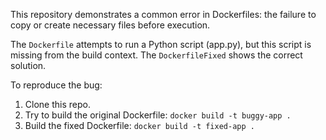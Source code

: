 This repository demonstrates a common error in Dockerfiles: the failure to copy or create necessary files before execution.

The `Dockerfile` attempts to run a Python script (app.py), but this script is missing from the build context.  The `DockerfileFixed` shows the correct solution.

To reproduce the bug:
1. Clone this repo.
2. Try to build the original Dockerfile:  `docker build -t buggy-app .`
3. Build the fixed Dockerfile: `docker build -t fixed-app .`